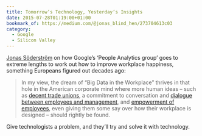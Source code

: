 ```yaml
---
title: Tomorrow’s Technology, Yesterday’s Insights
date: 2015-07-28T01:19:00+01:00
bookmark_of: https://medium.com/@jonas_blind_hen/273704613c03
category:
  - Google
  - Silicon Valley
---
```

[Jonas Söderström][1] on how Google’s ‘People Analytics group’ goes to extreme lengths to work out how to improve workplace happiness, something Europeans figured out decades ago:

> In my view, the dream of “Big Data in the Workplace” thrives in that hole in the American corporate mind where more human ideas – such as [decent trade unions][2], a commitment to conversation and [dialogue between employees and management][3], and [empowerment of employees][4], even giving them some say over how their workplace is designed – should rightly be found.

Give technologists a problem, and they’ll try and solve it with technology.

[1]: http://stupidsystem.org
[2]: https://www.nytimes.com/2015/02/19/opinion/nicholas-kristof-the-cost-of-a-decline-in-unions.html
[3]: https://www.youtube.com/watch?v=1YX7h8qNu7g
[4]: https://medium.com/@USDOL/8a4e131b076
